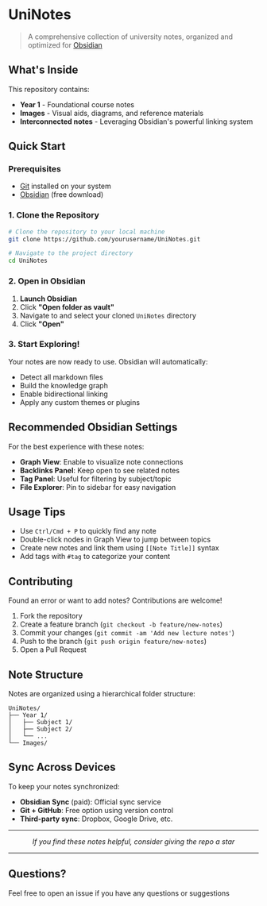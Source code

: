 # UniNotes

> A comprehensive collection of university notes, organized and optimized for [Obsidian](https://obsidian.md/)

## What's Inside

This repository contains:
- **Year 1** - Foundational course notes
- **Images** - Visual aids, diagrams, and reference materials
- **Interconnected notes** - Leveraging Obsidian's powerful linking system

## Quick Start

### Prerequisites

- [Git](https://git-scm.com/) installed on your system
- [Obsidian](https://obsidian.md/) (free download)

### 1. Clone the Repository

```bash
# Clone the repository to your local machine
git clone https://github.com/yourusername/UniNotes.git

# Navigate to the project directory
cd UniNotes
```

### 2. Open in Obsidian

1. **Launch Obsidian**
2. Click **"Open folder as vault"**
3. Navigate to and select your cloned `UniNotes` directory
4. Click **"Open"**

### 3. Start Exploring! 

 Your notes are now ready to use. Obsidian will automatically:
- Detect all markdown files
- Build the knowledge graph
- Enable bidirectional linking
- Apply any custom themes or plugins

## Recommended Obsidian Settings

For the best experience with these notes:

- **Graph View**: Enable to visualize note connections
- **Backlinks Panel**: Keep open to see related notes
- **Tag Panel**: Useful for filtering by subject/topic
- **File Explorer**: Pin to sidebar for easy navigation

## Usage Tips

- Use `Ctrl/Cmd + P` to quickly find any note
- Double-click nodes in Graph View to jump between topics
- Create new notes and link them using `[[Note Title]]` syntax
- Add tags with `#tag` to categorize your content

## Contributing

Found an error or want to add notes? Contributions are welcome!

1. Fork the repository
2. Create a feature branch (`git checkout -b feature/new-notes`)
3. Commit your changes (`git commit -am 'Add new lecture notes'`)
4. Push to the branch (`git push origin feature/new-notes`)
5. Open a Pull Request

## Note Structure

Notes are organized using a hierarchical folder structure:
```
UniNotes/
├── Year 1/
│   ├── Subject 1/
│   ├── Subject 2/
│   └── ...
└── Images/
```

## Sync Across Devices

To keep your notes synchronized:
- **Obsidian Sync** (paid): Official sync service
- **Git + GitHub**: Free option using version control
- **Third-party sync**: Dropbox, Google Drive, etc.

---

<div align="center">

*If you find these notes helpful, consider giving the repo a star*

</div>

---

## Questions?

Feel free to open an issue if you have any questions or suggestions
